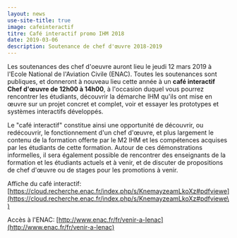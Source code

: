```yaml
---
layout: news
use-site-title: true
image: cafeinteractif
titre: Café interactif promo IHM 2018
date: 2019-03-06
description: Soutenance de chef d'œuvre 2018-2019
---
```


Les soutenances des chef d'oeuvre auront lieu le jeudi 12 mars 2019 à l'Ecole National de l'Aviation Civile (ENAC). Toutes les soutenances sont publiques, et donneront à nouveau lieu cette année à un **café interactif Chef d'œuvre de 12h00 à 14h00**, à l'occasion duquel vous pourrez rencontrer les étudiants, découvrir la démarche IHM qu'ils ont mise en œuvre sur un projet concret et complet, voir et essayer les prototypes et systèmes interactifs développés.

Le "café interactif" constitue ainsi une opportunité de découvrir, ou redécouvrir, le fonctionnement d'un chef d'œuvre, et plus largement le contenu de la formation offerte par le M2 IHM et les compétences acquises par les étudiants de cette formation. Autour de ces démonstrations informelles, il sera également possible de rencontrer des enseignants de la formation et les étudiants actuels et à venir, et de discuter de propositions de chef d'œuvre ou de stages pour les promotions à venir.

Affiche du café interactif: [https://cloud.recherche.enac.fr/index.php/s/KnemayzeamLkoXz#pdfviewe](https://cloud.recherche.enac.fr/index.php/s/KnemayzeamLkoXz#pdfviewe\)

Accès à l'ENAC: [http://www.enac.fr/fr/venir-a-lenac](http://www.enac.fr/fr/venir-a-lenac)